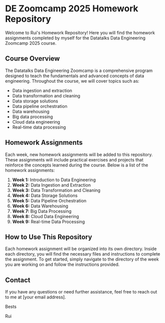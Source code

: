 # DE Zoomcamp 2025 Homework Repository

Welcome to Rui's Homework Repository! Here you will find the homework assignments completed by myself for the Datatalks Data Engineering Zoomcamp 2025 course.

## Course Overview

The Datatalks Data Engineering Zoomcamp is a comprehensive program designed to teach the fundamentals and advanced concepts of data engineering. Throughout the course, we will cover topics such as:

- Data ingestion and extraction
- Data transformation and cleaning
- Data storage solutions
- Data pipeline orchestration
- Data warehousing
- Big data processing
- Cloud data engineering
- Real-time data processing

## Homework Assignments

Each week, new homework assignments will be added to this repository. These assignments will include practical exercises and projects that reinforce the concepts learned during the course. Below is a list of the homework assignments:

1. **Week 1:** Introduction to Data Engineering
2. **Week 2:** Data Ingestion and Extraction
3. **Week 3:** Data Transformation and Cleaning
4. **Week 4:** Data Storage Solutions
5. **Week 5:** Data Pipeline Orchestration
6. **Week 6:** Data Warehousing
7. **Week 7:** Big Data Processing
8. **Week 8:** Cloud Data Engineering
9. **Week 9:** Real-time Data Processing

## How to Use This Repository

Each homework assignment will be organized into its own directory. Inside each directory, you will find the necessary files and instructions to complete the assignment. To get started, simply navigate to the directory of the week you are working on and follow the instructions provided.

## Contact

If you have any questions or need further assistance, feel free to reach out to me at [your email address].

Bests

Rui